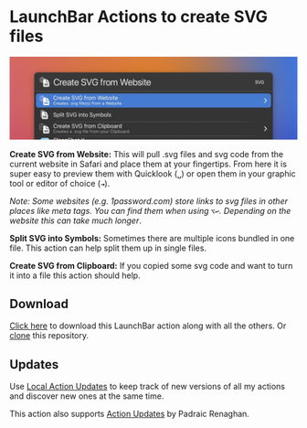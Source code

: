# LaunchBar Actions to create SVG files

<img src="01.jpg" width="820"/> 


**Create SVG from Website:** This will pull .svg files and svg code from the current website in Safari and place them at your fingertips. From here it is super easy to preview them with Quicklook (`‌␣`) or open them in your graphic tool or editor of choice (`⇥`). 

*Note: Some websites (e.g. 1password.com) store links to svg files in other places like meta tags. You can find them when using `⌥↩`. Depending on the website this can take much longer*.

**Split SVG into Symbols:** Sometimes there are multiple icons bundled in one file. This action can help split them up in single files.

**Create SVG from Clipboard:** If you copied some svg code and want to turn it into a file this action should help. 

## Download

[Click here](https://github.com/Ptujec/LaunchBar/archive/refs/heads/master.zip) to download this LaunchBar action along with all the others. Or [clone](https://docs.github.com/en/repositories/creating-and-managing-repositories/cloning-a-repository) this repository.

## Updates

Use [Local Action Updates](https://github.com/Ptujec/LaunchBar/tree/master/Local-Action-Updates#launchbar-action-local-action-updates) to keep track of new versions of all my actions and discover new ones at the same time. 

This action also supports [Action Updates](https://github.com/prenagha/launchbar) by Padraic Renaghan.